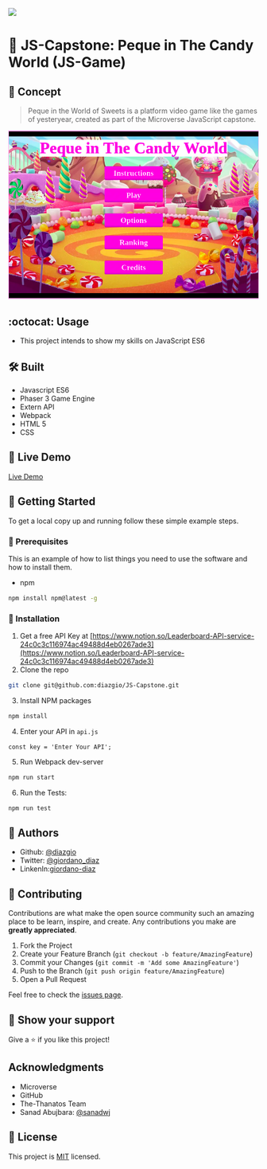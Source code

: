 ![](https://img.shields.io/badge/Microverse-blueviolet)
# 🧐 JS-Capstone: Peque in The Candy World (JS-Game)

## :scroll: Concept

> Peque in the World of Sweets is a platform video game like the games of yesteryear, created as part of the Microverse JavaScript capstone.

![screenshot](./public/assets/screenshot.png)

## :octocat: Usage

- This project intends to show my skills on JavaScript ES6
## 🛠 Built

- Javascript ES6
- Phaser 3 Game Engine
- Extern API
- Webpack
- HTML 5
- CSS

## 🔴 Live Demo

[Live Demo](https://sharp-clarke-b3b6a5.netlify.app/)


## 🔧 Getting Started

To get a local copy up and running follow these simple example steps.

### 📝 Prerequisites

This is an example of how to list things you need to use the software and how to install them.
* npm

```sh
npm install npm@latest -g
```

### 📝 Installation

1. Get a free API Key at [https://www.notion.so/Leaderboard-API-service-24c0c3c116974ac49488d4eb0267ade3](https://www.notion.so/Leaderboard-API-service-24c0c3c116974ac49488d4eb0267ade3)
2. Clone the repo
```sh
git clone git@github.com:diazgio/JS-Capstone.git
```
3. Install NPM packages
```sh
npm install
```
4. Enter your API in `api.js`
```JS
const key = 'Enter Your API';
```
5. Run Webpack dev-server
```sh
npm run start
```
6. Run the Tests:
```sh
npm run test
```
## 👤 Authors

- Github: [@diazgio](https://github.com/diazgio)
- Twitter: [@giordano_diaz](https://twitter.com/giordano_diaz)
- LinkenIn:[giordano-diaz](www.linkedin.com/in/Giordano-Diaz) 

## 🤝 Contributing

Contributions are what make the open source community such an amazing place to be learn, inspire, and create. Any contributions you make are **greatly appreciated**.

1. Fork the Project
2. Create your Feature Branch (`git checkout -b feature/AmazingFeature`)
3. Commit your Changes (`git commit -m 'Add some AmazingFeature'`)
4. Push to the Branch (`git push origin feature/AmazingFeature`)
5. Open a Pull Request

Feel free to check the [issues page](https://github.com/diazgio/JS-Capstone/issues).

## :pray: Show your support

Give a ⭐️ if you like this project!

## Acknowledgments

- Microverse
- GitHub
- The-Thanatos Team
- Sanad Abujbara: [@sanadwj](https://github.com/sanadwj)

## 📝 License

This project is [MIT](https://opensource.org/licenses/MIT) licensed.